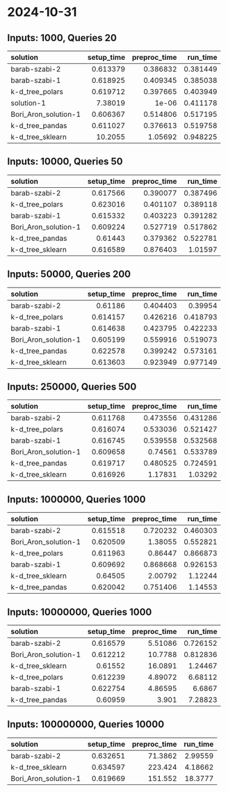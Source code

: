 # 2024-10-31

## Inputs: 1000, Queries 20

| solution             |   setup_time |   preproc_time |   run_time |
|:---------------------|-------------:|---------------:|-----------:|
| barab-szabi-2        |     0.613379 |       0.386832 |   0.381449 |
| barab-szabi-1        |     0.618925 |       0.409345 |   0.385038 |
| k-d_tree_polars      |     0.619712 |       0.397665 |   0.403949 |
| solution-1           |     7.38019  |       1e-06    |   0.411178 |
| Bori_Aron_solution-1 |     0.606367 |       0.514806 |   0.517195 |
| k-d_tree_pandas      |     0.611027 |       0.376613 |   0.519758 |
| k-d_tree_sklearn     |    10.2055   |       1.05692  |   0.948225 |

## Inputs: 10000, Queries 50

| solution             |   setup_time |   preproc_time |   run_time |
|:---------------------|-------------:|---------------:|-----------:|
| barab-szabi-2        |     0.617566 |       0.390077 |   0.387496 |
| k-d_tree_polars      |     0.623016 |       0.401107 |   0.389118 |
| barab-szabi-1        |     0.615332 |       0.403223 |   0.391282 |
| Bori_Aron_solution-1 |     0.609224 |       0.527719 |   0.517862 |
| k-d_tree_pandas      |     0.61443  |       0.379362 |   0.522781 |
| k-d_tree_sklearn     |     0.616589 |       0.876403 |   1.01597  |

## Inputs: 50000, Queries 200

| solution             |   setup_time |   preproc_time |   run_time |
|:---------------------|-------------:|---------------:|-----------:|
| barab-szabi-2        |     0.61186  |       0.404403 |   0.39954  |
| k-d_tree_polars      |     0.614157 |       0.426216 |   0.418793 |
| barab-szabi-1        |     0.614638 |       0.423795 |   0.422233 |
| Bori_Aron_solution-1 |     0.605199 |       0.559916 |   0.519073 |
| k-d_tree_pandas      |     0.622578 |       0.399242 |   0.573161 |
| k-d_tree_sklearn     |     0.613603 |       0.923949 |   0.977149 |

## Inputs: 250000, Queries 500

| solution             |   setup_time |   preproc_time |   run_time |
|:---------------------|-------------:|---------------:|-----------:|
| barab-szabi-2        |     0.611768 |       0.473556 |   0.431286 |
| k-d_tree_polars      |     0.616074 |       0.533036 |   0.521427 |
| barab-szabi-1        |     0.616745 |       0.539558 |   0.532568 |
| Bori_Aron_solution-1 |     0.609658 |       0.74561  |   0.533789 |
| k-d_tree_pandas      |     0.619717 |       0.480525 |   0.724591 |
| k-d_tree_sklearn     |     0.616926 |       1.17831  |   1.03292  |

## Inputs: 1000000, Queries 1000

| solution             |   setup_time |   preproc_time |   run_time |
|:---------------------|-------------:|---------------:|-----------:|
| barab-szabi-2        |     0.615518 |       0.720232 |   0.460303 |
| Bori_Aron_solution-1 |     0.620509 |       1.38055  |   0.552821 |
| k-d_tree_polars      |     0.611963 |       0.86447  |   0.866873 |
| barab-szabi-1        |     0.609692 |       0.868668 |   0.926153 |
| k-d_tree_sklearn     |     0.64505  |       2.00792  |   1.12244  |
| k-d_tree_pandas      |     0.620042 |       0.751406 |   1.14553  |

## Inputs: 10000000, Queries 1000

| solution             |   setup_time |   preproc_time |   run_time |
|:---------------------|-------------:|---------------:|-----------:|
| barab-szabi-2        |     0.616579 |        5.51086 |   0.726152 |
| Bori_Aron_solution-1 |     0.612212 |       10.7788  |   0.812836 |
| k-d_tree_sklearn     |     0.61552  |       16.0891  |   1.24467  |
| k-d_tree_polars      |     0.612239 |        4.89072 |   6.68112  |
| barab-szabi-1        |     0.622754 |        4.86595 |   6.6867   |
| k-d_tree_pandas      |     0.60959  |        3.901   |   7.28823  |

## Inputs: 100000000, Queries 10000

| solution             |   setup_time |   preproc_time |   run_time |
|:---------------------|-------------:|---------------:|-----------:|
| barab-szabi-2        |     0.632651 |        71.3862 |    2.99559 |
| k-d_tree_sklearn     |     0.634597 |       223.424  |    4.18662 |
| Bori_Aron_solution-1 |     0.619669 |       151.552  |   18.3777  |
